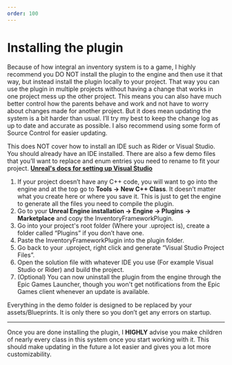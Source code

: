 ```yaml
---
order: 100
---
```


# Installing the plugin


Because of how integral an inventory system is to a game, I highly recommend you DO NOT install the plugin to the engine and then use it that way, but instead install the plugin locally to your project. That way you can use the plugin in multiple projects without having a change that works in one project mess up the other project. This means you can also have much better control how the parents behave and work and not have to worry about changes made for another project. But it does mean updating the system is a bit harder than usual. I’ll try my best to keep the change log as up to date and accurate as possible.
I also recommend using some form of Source Control for easier updating.

This does NOT cover how to install an IDE such as Rider or Visual Studio. You should already have an IDE installed.
There are also a few demo files that you’ll want to replace and enum entries you need to rename to fit your project.
<a href="https://docs.unrealengine.com/4.27/en-US/ProductionPipelines/DevelopmentSetup/VisualStudioSetup/" target="_blank">**Unreal's docs for setting up Visual Studio**</a>

1. If your project doesn’t have any C++ code, you will want to go into the engine and at the top go to **Tools -> New C++ Class**. It doesn’t matter what you create here or where you save it. This is just to get the engine to generate all the files you need to compile the plugin.
2. Go to your **Unreal Engine installation -> Engine -> Plugins -> Marketplace** and copy the InventoryFrameworkPlugin.
3. Go into your project's root folder (Where your .uproject is), create a folder called “Plugins” if you don’t have one.
4. Paste the InventoryFrameworkPlugin into the plugin folder.
5. Go back to your .uproject, right click and generate “Visual Studio Project Files”.
6. Open the solution file with whatever IDE you use (For example Visual Studio or Rider) and build the project.
7. (Optional) You can now uninstall the plugin from the engine through the Epic Games Launcher, though you won't get notifications from the Epic Games client whenever an update is available.

Everything in the demo folder is designed to be replaced by your assets/Blueprints. It is only there so you don’t get any errors on startup.

---
Once you are done installing the plugin, I **HIGHLY** advise you make children of nearly every class in this system once you start working with it. This should make updating in the future a lot easier and gives you a lot more customizability.

